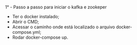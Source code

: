 1° - Passo a passo para iniciar o kafka e zookeper
 - Ter o docker instalado;
 - Abrir o CMD;
 - Acessar o caminho onde está localizado o arquivo docker-compose.yml;
 - Rodar docker-compose up.
 
